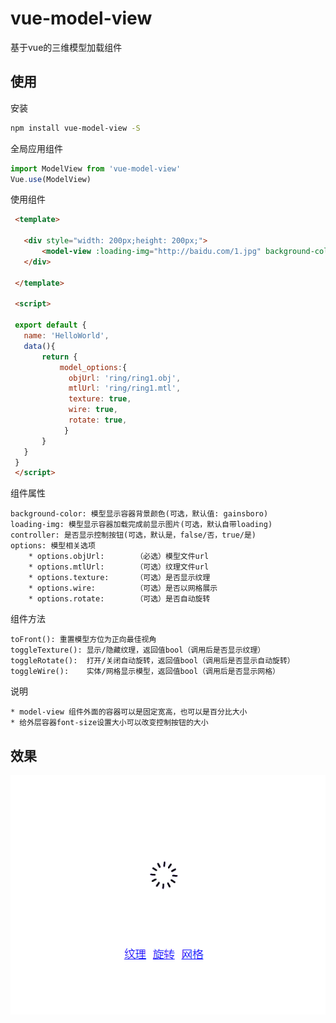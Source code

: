 # vue-model-view

基于vue的三维模型加载组件

## 使用

安装
``` bash
npm install vue-model-view -S
```

全局应用组件
``` javascript
import ModelView from 'vue-model-view'
Vue.use(ModelView)
```

使用组件
``` html
 <template>

   <div style="width: 200px;height: 200px;">
       <model-view :loading-img="http://baidu.com/1.jpg" background-color="gainsboro" :options="model_options"/>
   </div>

 </template>

 <script>

 export default {
   name: 'HelloWorld',
   data(){
       return {
           model_options:{
             objUrl: 'ring/ring1.obj',
             mtlUrl: 'ring/ring1.mtl',
             texture: true,
             wire: true,
             rotate: true,
            }
       }
   }
 }
 </script>
```

组件属性
```
background-color: 模型显示容器背景颜色(可选，默认值: gainsboro)
loading-img: 模型显示容器加载完成前显示图片(可选，默认自带loading)
controller: 是否显示控制按钮(可选，默认是，false/否，true/是)
options: 模型相关选项
    * options.objUrl:       （必选）模型文件url
    * options.mtlUrl:       （可选）纹理文件url
    * options.texture:      （可选）是否显示纹理
    * options.wire:         （可选）是否以网格展示
    * options.rotate:       （可选）是否自动旋转
```

组件方法
```
toFront(): 重置模型方位为正向最佳视角
toggleTexture(): 显示/隐藏纹理，返回值bool（调用后是否显示纹理）
toggleRotate():  打开/关闭自动旋转，返回值bool（调用后是否显示自动旋转）
toggleWire():    实体/网格显示模型，返回值bool（调用后是否显示网格）
```


说明
```
* model-view 组件外面的容器可以是固定宽高，也可以是百分比大小
* 给外层容器font-size设置大小可以改变控制按钮的大小

```

## 效果
![image](https://raw.githubusercontent.com/kuangch/vue-model-view/master/screen.gif)
